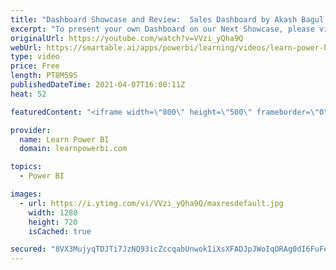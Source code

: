 ```yaml
---
title: "Dashboard Showcase and Review:  Sales Dashboard by Akash Bagul ★BONUS★"
excerpt: "To present your own Dashboard on our Next Showcase, please visit 👉 https://www.learnpowerbi.com/dashboard  ================================\r 👉 FREE Power BI Step-by-Step Tutorial http://web.learnpowerbi.com/tutorial\r 👉 Download Accompanying PBIX Files for Video at https://web.learnpowerbi.com/download/"
originalUrl: https://youtube.com/watch?v=VVzi_yQha9Q
webUrl: https://smartable.ai/apps/powerbi/learning/videos/learn-power-bi-dashboard-showcase-and-review-sales-dashboard-by-akash-bagul-bonus/
type: video
price: Free
length: PT8M59S
publishedDateTime: 2021-04-07T16:00:11Z
heat: 52

featuredContent: "<iframe width=\"800\" height=\"500\" frameborder=\"0\" src=\"https://www.youtube.com/embed/VVzi_yQha9Q\" allow=\"accelerometer; autoplay; encrypted-media; gyroscope; picture-in-picture\" allowfullscreen></iframe>"

provider:
  name: Learn Power BI
  domain: learnpowerbi.com

topics:
  - Power BI

images:
  - url: https://i.ytimg.com/vi/VVzi_yQha9Q/maxresdefault.jpg
    width: 1280
    height: 720
    isCached: true

secured: "8VX3MujyqTDJTi7JzNQ93icZccqabUnwokIiXsXFADJpJWoIqORAg0dI6FuFewkleJGtgE6owwlCcpOCIm4J3wbK9Kz+cVLXcsaei0m1K8IlBI3iJVBrGpvWudSK+YZSFyfM8zvKk6HNhW0AbOqnWyoqQEwswZWQsVK+kvOoSMyrNyWNcTNDaqNuBhZYnxw8xhXecjdhTR3uadovqrcDFnbb/rN+kv6qDl6JFP9cJzbd1f8JHmZEG+i7klZOm9z4yjOVN6r7VULA89a5hlxN+RF++kWUf3BWeLXjIvlqP35d3lOCUF/g/wPREPbF+Obkpvex1jMevecua2a9E5BTi5ACIKZj9iebZIQC/ciIqF9CJRi3xJJRSicfmkgAVRADxNwRytNb9ziz24YMGkv82tA5hfiSgPCnWU08YpN/nBg=;oPNhqgRG6RfY/Vxa3MbylQ=="
---
```


